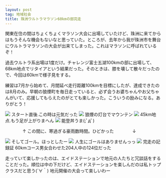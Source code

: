 ```yaml
---
layout: post
tag: 地域社会
title: 珠洲ウルトラマラソン60kmの部完走
---
```



関東在住の間はちょくちょくマラソン大会に出場していたけど、珠洲に来てからはもうそんな機会もないなと思っていた。ところが、去年から我が珠洲市を舞台にウルトラマラソンの大会が出来てしまった。これはマラソンに呼ばれているぞ！


過去ウルトラ系出場は1度だけ。チャレンジ富士五湖100kmの部に出場して、68km地点でリタイアという結果だった。そのときは、膝を壊して散々だったので、今回は60kmで様子見をする。


練習は7月から始めて、月間延べ走行距離100kmを目標にしたが、達成できたのは8月のみ。早朝の狼煙町を毎日走っていると、必ず会うお婆ちゃんやお父ちゃんがいて、応援してもらえたのがとても楽しかった。こういうの励みになる。ありがとう！


<img src="https://kobapan.com/f/10795627603_dbc3d972ea.jpg">
スタート直後.この時は元気だった


<img src="https://kobapan.com/f/10795395426_56dac1f691.jpg">
狼煙の灯台でマウンテン


<img src="https://kobapan.com/f/10795509274_2bee662595.jpg">
45km地点.もう足が上がりまへん


<img src="https://kobapan.com/f/10795371545_ac93549a3e.jpg">
能登丼うま(;ﾟдﾟ)



　　　　↑
この間に、寒過ぎる豪雨数時間。ひどかった
　　　　↓


<img src="https://kobapan.com/f/10795594633_783aeda35d.jpg">
そしてゴール。ほっとしたー


<img src="https://kobapan.com/f/10795383806_7a73045234.jpg">
人生にゴールはありませんっっ


<img src="https://kobapan.com/f/10795666413_5f8b97140a.jpg">
完走の記録証
60kmコース男女合わせた204人中の124位だった


走っていて楽しかったのは、エイドステーションで地元の人たちと冗談話をすることだった。順位は中の下だけど、エイドステーションを楽しんだのは私トップクラスだと思う(´∀｀)
地元開催の大会って楽しいわー




　